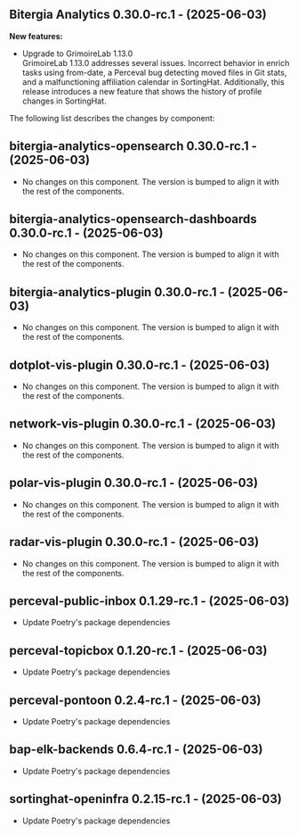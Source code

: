 ## Bitergia Analytics 0.30.0-rc.1 - (2025-06-03)

**New features:**

 * Upgrade to GrimoireLab 1.13.0\
   GrimoireLab 1.13.0 addresses several issues. Incorrect behavior in
   enrich tasks using from-date, a Perceval bug detecting moved files in
   Git stats, and a malfunctioning affiliation calendar in SortingHat.
   Additionally, this release introduces a new feature that shows the
   history of profile changes in SortingHat.

The following list describes the changes by component:

  ## bitergia-analytics-opensearch 0.30.0-rc.1 - (2025-06-03)
  
  * No changes on this component. The version is bumped to align it
    with the rest of the components.
  ## bitergia-analytics-opensearch-dashboards 0.30.0-rc.1 - (2025-06-03)
  
  * No changes on this component. The version is bumped to align it
    with the rest of the components.
  ## bitergia-analytics-plugin 0.30.0-rc.1 - (2025-06-03)
  
  * No changes on this component. The version is bumped to align it
    with the rest of the components.
  ## dotplot-vis-plugin 0.30.0-rc.1 - (2025-06-03)
  
  * No changes on this component. The version is bumped to align it
    with the rest of the components.
  ## network-vis-plugin 0.30.0-rc.1 - (2025-06-03)
  
  * No changes on this component. The version is bumped to align it
    with the rest of the components.
  ## polar-vis-plugin 0.30.0-rc.1 - (2025-06-03)
  
  * No changes on this component. The version is bumped to align it
    with the rest of the components.
  ## radar-vis-plugin 0.30.0-rc.1 - (2025-06-03)
  
  * No changes on this component. The version is bumped to align it
    with the rest of the components.
  ## perceval-public-inbox 0.1.29-rc.1 - (2025-06-03)
  
  * Update Poetry's package dependencies
  ## perceval-topicbox 0.1.20-rc.1 - (2025-06-03)
  
  * Update Poetry's package dependencies
  ## perceval-pontoon 0.2.4-rc.1 - (2025-06-03)
  
  * Update Poetry's package dependencies
  ## bap-elk-backends 0.6.4-rc.1 - (2025-06-03)
  
  * Update Poetry's package dependencies
  ## sortinghat-openinfra 0.2.15-rc.1 - (2025-06-03)
  
  * Update Poetry's package dependencies
